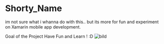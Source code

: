 # Shorty_Name
im not sure what i whanna do with this..  but its more for fun and experiment on Xamarin mobile app development. 

Goal of the Project Have Fun and Learn ! :D
![bild](https://user-images.githubusercontent.com/70508714/140474200-58c53042-483e-4432-b16d-cacda93e964f.png)

